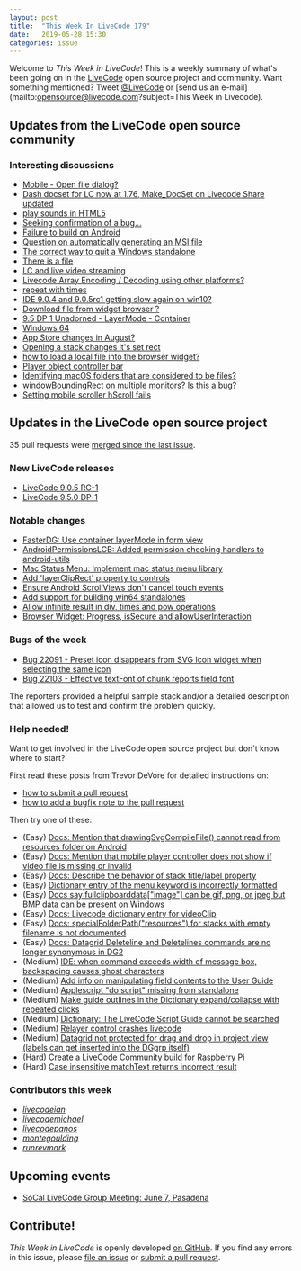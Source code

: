 ```yaml
---
layout: post
title:  "This Week In LiveCode 179"
date:   2019-05-28 15:30
categories: issue
---
```


Welcome to *This Week in LiveCode*!  This is a weekly summary of what's been
going on in the [LiveCode](https://livecode.com/) open source project and
community.  Want something mentioned?  Tweet
[@LiveCode](https://twitter.com/LiveCode) or
[send us an e-mail](mailto:opensource@livecode.com?subject=This Week in Livecode).

## Updates from the LiveCode open source community

<!---
### News & blog posts

- [Visitors in LiveCode](https://livecode.com/visitors-in-livecode/)
--->

### Interesting discussions

- [Mobile - Open file dialog?](https://www.mail-archive.com/use-livecode@lists.runrev.com/msg101823.html)
- [Dash docset for LC now at 1.76, Make_DocSet on Livecode Share updated](https://www.mail-archive.com/use-livecode@lists.runrev.com/msg101833.html)
- [play sounds in HTML5](https://www.mail-archive.com/use-livecode@lists.runrev.com/msg101846.html)
- [Seeking confirmation of a bug...](https://www.mail-archive.com/use-livecode@lists.runrev.com/msg101864.html)
- [Failure to build on Android](https://www.mail-archive.com/use-livecode@lists.runrev.com/msg101882.html)
- [Question on automatically generating an MSI file](https://www.mail-archive.com/use-livecode@lists.runrev.com/msg101899.html)
- [The correct way to quit a Windows standalone](https://www.mail-archive.com/use-livecode@lists.runrev.com/msg101899.html)
- [There is a file](https://www.mail-archive.com/use-livecode@lists.runrev.com/msg101907.html)
- [LC and live video streaming](https://www.mail-archive.com/use-livecode@lists.runrev.com/msg101931.html)
- [Livecode Array Encoding / Decoding using other platforms?](https://www.mail-archive.com/use-livecode@lists.runrev.com/msg101948.html)
- [repeat with times](https://www.mail-archive.com/use-livecode@lists.runrev.com/msg101966.html)
- [IDE 9.0.4 and 9.0.5rc1 getting slow again on win10?](https://www.mail-archive.com/use-livecode@lists.runrev.com/msg101975.html)
- [Download file from widget browser ?](https://www.mail-archive.com/use-livecode@lists.runrev.com/msg101979.html)
- [9.5 DP 1 Unadorned - LayerMode - Container](https://www.mail-archive.com/use-livecode@lists.runrev.com/msg101989.html)
- [Windows 64](https://www.mail-archive.com/use-livecode@lists.runrev.com/msg102014.html)
- [App Store changes in August?](https://www.mail-archive.com/use-livecode@lists.runrev.com/msg102022.html)
- [Opening a stack changes it's set rect](https://www.mail-archive.com/use-livecode@lists.runrev.com/msg102023.html)
- [how to load a local file into the browser widget?](https://www.mail-archive.com/use-livecode@lists.runrev.com/msg102042.html)
- [Player object controller bar](https://www.mail-archive.com/use-livecode@lists.runrev.com/msg102048.html)
- [Identifying macOS folders that are considered to be files?](https://www.mail-archive.com/use-livecode@lists.runrev.com/msg102056.html)
- [windowBoundingRect on multiple monitors? Is this a bug?](https://www.mail-archive.com/use-livecode@lists.runrev.com/msg102079.html)
- [Setting mobile scroller hScroll fails](https://www.mail-archive.com/use-livecode@lists.runrev.com/msg102085.html)



## Updates in the LiveCode open source project

35 pull requests were [merged since the last issue](https://github.com/search?q=org%3Alivecode+is%3Apublic+is%3Apr+is%3Amerged+merged%3A2019-05-13..2019-05-27&type=Issues).



### New LiveCode releases

- [LiveCode 9.0.5 RC-1](https://www.mail-archive.com/use-livecode@lists.runrev.com/msg101861.html)
- [LiveCode 9.5.0 DP-1](https://www.mail-archive.com/use-livecode@lists.runrev.com/msg101932.html)

### Notable changes

- [FasterDG: Use container layerMode in form view](https://github.com/livecode/livecode-ide/pull/2065)
- [AndroidPermissionsLCB: Added permission checking handlers to android-utils](https://github.com/livecode/livecode/pull/7027)
- [Mac Status Menu: Implement mac status menu library](https://github.com/livecode/livecode/pull/6660)
- [Add 'layerClipRect' property to controls](https://github.com/livecode/livecode/pull/7007)
- [Ensure Android ScrollViews don't cancel touch events](https://github.com/livecode/livecode/pull/6942)
- [Add support for building win64 standalones](https://github.com/livecode/livecode-ide/pull/2020)
- [Allow infinite result in div, times and pow operations](https://github.com/livecode/livecode/pull/6813)
- [Browser Widget: Progress, isSecure and allowUserInteraction](https://github.com/livecode/livecode/pull/6810)



### Bugs of the week

- [Bug 22091 - Preset icon disappears from SVG Icon widget when selecting the same icon](https://quality.livecode.com/show_bug.cgi?id=22091)
- [Bug 22103 - Effective textFont of chunk reports field font](https://quality.livecode.com/show_bug.cgi?id=22103)

The reporters provided a helpful sample stack and/or a detailed description that allowed us to test and confirm the problem quickly.


### Help needed!

Want to get involved in the LiveCode open source project but don't know where
to start?  

First read these posts from Trevor DeVore for detailed instructions on:

- [how to submit a pull request](https://www.mail-archive.com/use-livecode@lists.runrev.com/msg98530.html)
- [how to add a bugfix note to the pull request](https://www.mail-archive.com/use-livecode@lists.runrev.com/msg98611.html)

Then try one of these:

- (Easy) [Docs: Mention that drawingSvgCompileFile() cannot read from resources folder on Android](https://quality.livecode.com/show_bug.cgi?id=21822)
- (Easy) [Docs: Mention that mobile player controller does not show if video file is missing or invalid](https://quality.livecode.com/show_bug.cgi?id=19631)
- (Easy) [Docs: Describe the behavior of stack title/label property](https://quality.livecode.com/show_bug.cgi?id=19660)
- (Easy) [Dictionary entry of the menu keyword is incorrectly formatted](https://quality.livecode.com/show_bug.cgi?id=20364)
- (Easy) [Docs say fullclipboarddata["image"] can be gif, png, or jpeg but BMP data can be present on Windows](https://quality.livecode.com/show_bug.cgi?id=20472)
- (Easy) [Docs: Livecode dictionary entry for videoClip](https://quality.livecode.com/show_bug.cgi?id=21156)
- (Easy) [Docs: specialFolderPath("resources") for stacks with empty filename is not documented](https://quality.livecode.com/show_bug.cgi?id=21183)
- (Easy) [Docs: Datagrid Deleteline and Deletelines commands are no longer synonymous in DG2](https://quality.livecode.com/show_bug.cgi?id=21576)
- (Medium) [IDE: when command exceeds width of message box, backspacing causes ghost characters](https://quality.livecode.com/show_bug.cgi?id=22092)
- (Medium) [Add info on manipulating field contents to the User Guide](http://quality.livecode.com/show_bug.cgi?id=18990)
- (Medium) [Applescript "do script" missing from standalone](http://quality.livecode.com/show_bug.cgi?id=20993)
- (Medium) [Make guide outlines in the Dictionary expand/collapse with repeated clicks](http://quality.livecode.com/show_bug.cgi?id=18184)
- (Medium) [Dictionary: The LiveCode Script Guide cannot be searched](http://quality.livecode.com/show_bug.cgi?id=15957)
- (Medium) [Relayer control crashes livecode](https://quality.livecode.com/show_bug.cgi?id=21460)
- (Medium) [Datagrid not protected for drag and drop in project view (labels can get inserted into the DGgrp itself)](https://quality.livecode.com/show_bug.cgi?id=21750)
- (Hard) [Create a LiveCode Community build for Raspberry Pi](http://forums.livecode.com/viewtopic.php?f=76&t=27912)
- (Hard) [Case insensitive matchText returns incorrect result](https://quality.livecode.com/show_bug.cgi?id=15312)


### Contributors this week

- *[livecodeian](https://github.com/livecodeian)*
- *[livecodemichael](https://github.com/livecodemichael)*
- *[livecodepanos](https://github.com/livecodepanos)*  
- *[montegoulding](https://github.com/montegoulding)*  
- *[runrevmark](https://github.com/runrevmark)*

<!---
## Other LiveCode News

This section brings you other interesting news from across the LiveCode universe over the last week. This section may include non OSS projects.

- [Apple Provisioning Profile Is Missing](https://www.mail-archive.com/use-livecode@lists.runrev.com/msg101753.html)
- [TSNet hanging](https://www.mail-archive.com/use-livecode@lists.runrev.com/msg101795.html)
--->


## Upcoming events

* [SoCal LiveCode Group Meeting: June 7, Pasadena](http://forums.livecode.com/viewtopic.php?t=32559&p=179454#p179454)

## Contribute!

*This Week in LiveCode* is openly developed
[on GitHub](https://github.com/livecode/this-week-in-livecode).
If you find any errors in this issue, please
[file an issue](https://github.com/livecode/this-week-in-livecode/issues) or
[submit a pull request](https://github.com/livecode/this-week-in-livecode/pulls).
